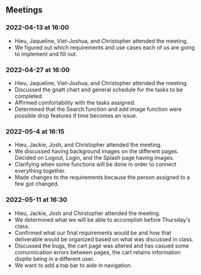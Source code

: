 ## Meetings
### 2022-04-13 at 16:00
- Hieu, Jaqueline, Viet-Joshua, and Christopher attended the meeting.
- We figured out which requirements and use cases each of us are going to implement and fill out.

### 2022-04-27 at 16:00
- Hieu, Jaqueline, Viet-Joshua, and Christopher attended the meeting.
- Discussed the gnatt chart and general schedule for the tasks to be completed.
- Affirmed comfortability with the tasks assigned.
- Determined that the Search function and add image function were possible drop features if time becomes an issue.

### 2022-05-4 at 16:15
- Hieu, Jackie, Josh, and Christopher attended the meeting.
- We discussed having background images on the different pages. Decided on Logout, Login, and the Splash page having images.
- Clarifying when some functions will be done in order to connect everything together.
- Made changes to the requirements because the person assigned to a few got changed. 

### 2022-05-11 at 16:30
- Hieu, Jackie, Josh and Chirstopher attended the meeting.
- We determined what we will be able to accomplish before Thursday's class.
- Confirmed what our final requirements would be and how that deliverable would be organized based on what was discussed in class.
- Discussed the bugs, the cart page was altered and has casued some comunnication errors between pages, the cart retains information dispite being in a different user.
- We want to add a top bar to aide in navigation.
